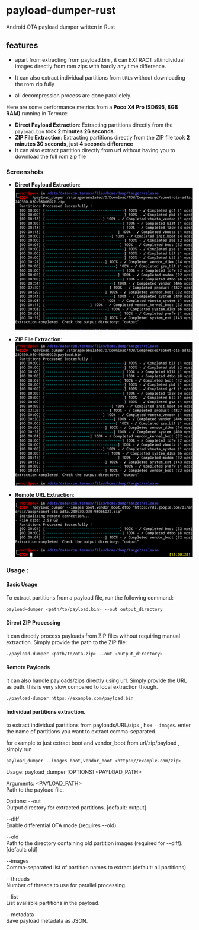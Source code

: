 # payload-dumper-rust
Android OTA payload dumper written in Rust


## features
- apart from extracting from payload.bin , it can EXTRACT all/individual images directly from rom zips with hardly any time difference.

- It can also extract individual partitions from `URLs` without
downloading the rom zip fully

- all decompression process are done parallelely.





Here are some performance metrics from a **Poco X4 Pro (SD695, 8GB RAM)** running in Termux:

- **Direct Payload Extraction**: Extracting partitions directly from the `payload.bin` took **2 minutes 26 seconds**.
- **ZIP File Extraction**: Extracting partitions directly from the ZIP file took **2 minutes 30 seconds**, just **4 seconds difference**
- It can also extract partition directly from **url** without having you to download the full rom zip file

### Screenshots

- **Direct Payload Extraction**:  
  ![Direct Payload Extraction](./Screenshot_20250304-175502_Termux.png)

- **ZIP File Extraction**:  
  ![ZIP File Extraction](./Screenshot_20250304-175923_Termux.png)

- **Remote URL Extraction**:  
  ![Remote URL Extraction](./Screenshot_20250304-180030_Termux.png)


### Usage :
#### Basic Usage

To extract partitions from a payload file, run the following command:

```bash
payload-dumper <path/to/payload.bin> --out output_directory
```
#### Direct ZIP Processing

it can directly process payloads from ZIP files without requiring manual extraction. Simply provide the path to the ZIP file:

```bash
./payload-dumper <path/to/ota.zip> --out <output_directory>
```

#### Remote Payloads

it can also handle payloads/zips directly using url.  Simply provide the URL as path. this is very slow compared to local 
extraction though.

```bash
./payload-dumper https://example.com/payload.bin
```
#### Individual partitions extraction.

to extract individual partitions from payloads/URL/zips , hse `--images`. enter the name of partitions you want to extract comma-separated.

for example to just extract boot and vendor_boot from url/zip/payload , simply run

```
payload_dumper --images boot,vendor_boot <https://example.com/zip>
```

Usage: payload_dumper [OPTIONS] <PAYLOAD_PATH>

Arguments:
  <PAYLOAD_PATH>  
      Path to the payload file.

Options:
  --out <OUT>  
      Output directory for extracted partitions. [default: output]

  --diff  
      Enable differential OTA mode (requires --old).

  --old <OLD>  
      Path to the directory containing old partition images (required for --diff). [default: old]

  --images <IMAGES>  
      Comma-separated list of partition names to extract (default: all partitions)

  --threads <THREADS>  
      Number of threads to use for parallel processing.

  --list  
      List available partitions in the payload.

  --metadata  
      Save payload metadata as JSON.
```
